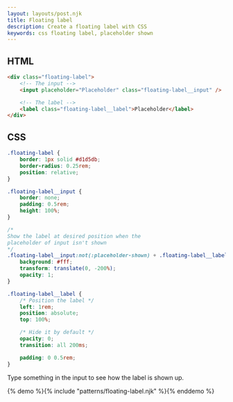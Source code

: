 ```yaml
---
layout: layouts/post.njk
title: Floating label
description: Create a floating label with CSS
keywords: css floating label, placeholder shown
---
```


## HTML

```html
<div class="floating-label">
    <!-- The input -->
    <input placeholder="Placeholder" class="floating-label__input" />

    <!-- The label -->
    <label class="floating-label__label">Placeholder</label>
</div>
```

## CSS

```css
.floating-label {
    border: 1px solid #d1d5db;
    border-radius: 0.25rem;
    position: relative;
}

.floating-label__input {
    border: none;
    padding: 0.5rem;
    height: 100%;
}

/*
Show the label at desired position when the 
placeholder of input isn't shown
*/
.floating-label__input:not(:placeholder-shown) + .floating-label__label {
    background: #fff;
    transform: translate(0, -200%);
    opacity: 1;
}

.floating-label__label {
    /* Position the label */
    left: 1rem;
    position: absolute;
    top: 100%;

    /* Hide it by default */
    opacity: 0;
    transition: all 200ms;

    padding: 0 0.5rem;
}
```

Type something in the input to see how the label is shown up.

{% demo %}{% include "patterns/floating-label.njk" %}{% enddemo %}
